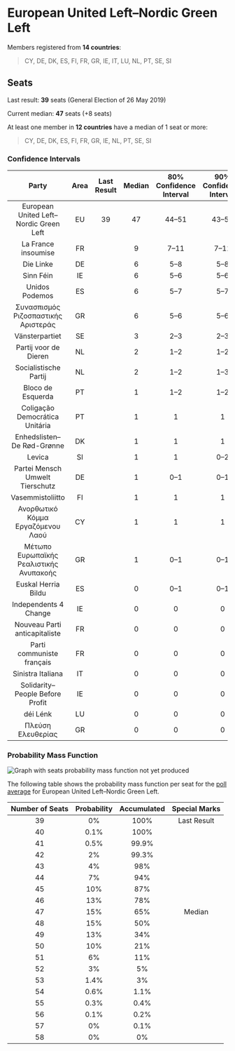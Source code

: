 # European United Left–Nordic Green Left

Members registered from **14 countries**:

> CY, DE, DK, ES, FI, FR, GR, IE, IT, LU, NL, PT, SE, SI

## Seats

Last result: **39** seats (General Election of 26 May 2019)

Current median: **47** seats (+8 seats)

At least one member in **12 countries** have a median of 1 seat or more:

> CY, DE, DK, ES, FI, FR, GR, IE, NL, PT, SE, SI

### Confidence Intervals

| Party | Area | Last Result | Median | 80% Confidence Interval | 90% Confidence Interval | 95% Confidence Interval | 99% Confidence Interval |
|:-----:|:----:|:-----------:|:------:|:-----------------------:|:-----------------------:|:-----------------------:|:-----------------------:|
| European United Left–Nordic Green Left | EU | 39 | 47 | 44–51 | 43–52 | 43–53 | 41–54 |
| La France insoumise | FR | | 9 | 7–11 | 7–11 | 6–11 | 6–12 |
| Die Linke | DE | | 6 | 5–8 | 5–8 | 5–9 | 5–10 |
| Sinn Féin | IE | | 6 | 5–6 | 5–6 | 5–6 | 4–6 |
| Unidos Podemos | ES | | 6 | 5–7 | 5–7 | 4–7 | 4–8 |
| Συνασπισμός Ριζοσπαστικής Αριστεράς | GR | | 6 | 5–6 | 5–6 | 4–7 | 4–7 |
| Vänsterpartiet | SE | | 3 | 2–3 | 2–3 | 2–3 | 2–3 |
| Partij voor de Dieren | NL | | 2 | 1–2 | 1–2 | 1–2 | 1–2 |
| Socialistische Partij | NL | | 2 | 1–2 | 1–3 | 1–3 | 1–3 |
| Bloco de Esquerda | PT | | 1 | 1–2 | 1–2 | 1–2 | 1–3 |
| Coligação Democrática Unitária | PT | | 1 | 1 | 1 | 0–2 | 0–2 |
| Enhedslisten–De Rød-Grønne | DK | | 1 | 1 | 1 | 1–2 | 1–2 |
| Levica | SI | | 1 | 1 | 0–2 | 0–2 | 0–2 |
| Partei Mensch Umwelt Tierschutz | DE | | 1 | 0–1 | 0–1 | 0–1 | 0–2 |
| Vasemmistoliitto | FI | | 1 | 1 | 1 | 1 | 1 |
| Ανορθωτικό Κόμμα Εργαζόμενου Λαού | CY | | 1 | 1 | 1 | 1 | 1 |
| Μέτωπο Ευρωπαϊκής Ρεαλιστικής Ανυπακοής | GR | | 1 | 0–1 | 0–1 | 0–1 | 0–1 |
| Euskal Herria Bildu | ES | | 0 | 0–1 | 0–1 | 0–1 | 0–1 |
| Independents 4 Change | IE | | 0 | 0 | 0 | 0 | 0 |
| Nouveau Parti anticapitaliste | FR | | 0 | 0 | 0 | 0 | 0 |
| Parti communiste français | FR | | 0 | 0 | 0 | 0 | 0 |
| Sinistra Italiana | IT | | 0 | 0 | 0 | 0–4 | 0–4 |
| Solidarity–People Before Profit | IE | | 0 | 0 | 0 | 0 | 0 |
| déi Lénk | LU | | 0 | 0 | 0 | 0 | 0 |
| Πλεύση Ελευθερίας | GR | | 0 | 0 | 0 | 0 | 0–1 |

### Probability Mass Function

![Graph with seats probability mass function not yet produced](average-2021-09-30-seats-pmf-europeanunitedleft–nordicgreenleft.png "Seats Probability Mass Function")

The following table shows the probability mass function per seat for the [poll average](average-2021-09-30.html) for European United Left–Nordic Green Left.

| Number of Seats | Probability | Accumulated | Special Marks |
|:---------------:|:-----------:|:-----------:|:-------------:|
| 39 | 0% | 100% | Last Result |
| 40 | 0.1% | 100% |  |
| 41 | 0.5% | 99.9% |  |
| 42 | 2% | 99.3% |  |
| 43 | 4% | 98% |  |
| 44 | 7% | 94% |  |
| 45 | 10% | 87% |  |
| 46 | 13% | 78% |  |
| 47 | 15% | 65% | Median |
| 48 | 15% | 50% |  |
| 49 | 13% | 34% |  |
| 50 | 10% | 21% |  |
| 51 | 6% | 11% |  |
| 52 | 3% | 5% |  |
| 53 | 1.4% | 3% |  |
| 54 | 0.6% | 1.1% |  |
| 55 | 0.3% | 0.4% |  |
| 56 | 0.1% | 0.2% |  |
| 57 | 0% | 0.1% |  |
| 58 | 0% | 0% |  |


